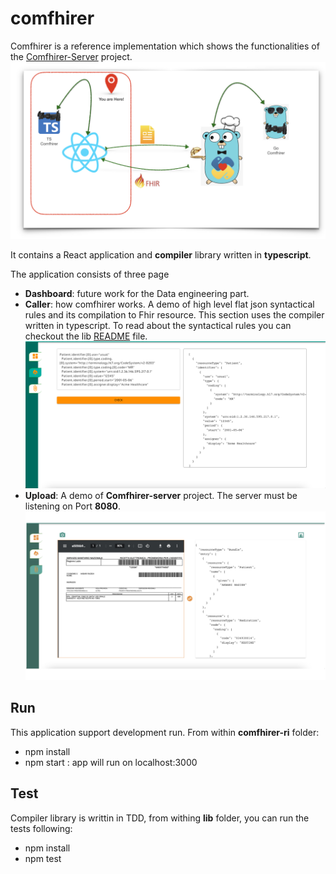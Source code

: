 # comfhirer

Comfhirer is a reference implementation which shows the functionalities of the <a href="https://github.com/rzeAkbari/comfhirer-server">Comfhirer-Server</a> project.
<img src="./README.summary.front.jpeg" alt="summary"/>

It contains a React application and **compiler** library written in **typescript**.

The application consists of three page

- **Dashboard**: future work for the Data engineering part.
- **Caller**: how comfhirer works. A demo of high level flat json syntactical rules and its compilation to Fhir resource. This section uses the compiler written in typescript. To read about the syntactical rules you can checkout the lib <a href="https://github.com/rzeAkbari/comfhirer/tree/main/lib">README</a> file.
  <img src="./README.second.png" alt="summary"/>
- **Upload**: A demo of **Comfhirer-server** project. The server must be listening on Port **8080**.
  <img src="./README.third.jpeg" alt="summary"/>

## Run

This application support development run. From within **comfhirer-ri** folder:

- npm install
- npm start : app will run on localhost:3000

## Test

Compiler library is writtin in TDD, from withing **lib** folder, you can run the tests following:

- npm install
- npm test
